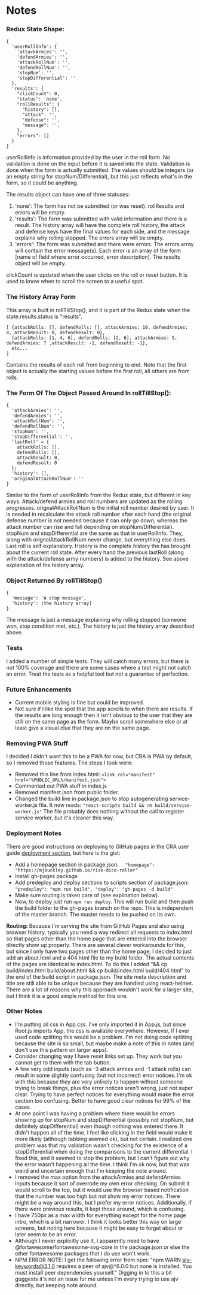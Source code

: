 # Notes

### Redux State Shape:

```
{
  'userRollInfo': {
    'attackArmies': '',
    'defendArmies': '',
    'attackRollNum': '',
    'defendRollNum': '',
    'stopNum': '',
    'stopDifferential': ''
  },
  'results': {
    "clickCount": 0,
    "status": 'none',
    "rollResults": {
      "history": [],
      "attack": '',
      "defense": '',
      "message": '',
    },
    "errors": []
  }
}
```

userRollInfo is information provided by the user in the roll form. No validation is done on the input before it is saved into the state. Validation is done when the form is actually submitted. The values should be integers (or an empty string for stopNum/Differential), but this just reflects what's in the form, so it could be anything.

The results object can have one of three statuses:
1) 'none': The form has not be submitted (or was reset). rollResults and errors will be empty.
2) 'results': The form was submitted with valid information and there is a result. The history array will have the complete roll history, the attack and defense keys have the final values for each side, and the message explains why rolling stopped. The errors array will be empty.
3) 'errors': The form was submitted and there were errors. The errors array will contain the error message(s). Each error is an array of the form [name of field where error occurred, error description]. The results object will be empty.

clickCount is updated when the user clicks on the roll or reset button. It is used to know when to scroll the screen to a useful spot.



### The History Array Form

This array is built in rollTillStop(), and it is part of the Redux state when the state.results.status is "results".

```
[ {attackRolls: [], defendRolls: [], attackArmies: 10, defendArmies: 8, attackResult: 0, defendResult: 0},
  {attackRolls: [1, 4, 6], defendRolls: [2, 6], attackArmies: 9, defendArmies: 7 ,attackResult: -1, defendResult: -1},
  etc...
]
```

Contains the results of each roll from beginning to end. Note that the first object is actually the starting values before the first roll, all others are from rolls.



### The Form Of The Object Passed Around In rollTillStop():

```
{
  'attackArmies': '',
  'defendArmies': '',
  'attackRollNum': '',
  'defendRollNum': '',
  'stopNum': '',
  'stopDifferential': '',
  'lastRoll' = {
    attackRolls: [],
    defendRolls: [],
    attackResult: 0,
    defendResult: 0
  };
  'history': [],
  'originalAttackRollNum': ''
}
```

Similar to the form of userRollInfo from the Redux state, but different in key ways. Attack/defend armies and roll numbers are updated as the rolling progresses. orignalAttackRollNum is the initial roll number desired by user. It is needed in recalculate the attack roll number after each hand (the original defense number is not needed because it can only go down, whereas the attack number can rise and fall depending on stopNum/Differential). stopNum and stopDifferential are the same as that in userRollInfo. They, along with orignalAttackRollNum never change, but everything else does. Last roll is self explanatory. History is the complete history the has brought about the current roll state. After every hand the previous lastRoll (along with the attack/defense army numbers) is added to the history. See above explanation of the history array.



### Object Returned By rollTillStop()

```
{
  'message': 'A stop message',
  'history': [the history array]
}
```

The message is just a message explaining why rolling stopped (someone won, stop condition met, etc.). The history is just the history array described above.



### Tests

I added a number of simple tests. They will catch many errors, but there is not 100% coverage and there are some cases where a test might not catch an error. Treat the tests as a helpful tool but not a guarantee of perfection.



### Future Enhancements

- Current mobile styling is fine but could be improved.
- Not sure if I like the spot that the app scrolls to when there are results. If the results are long enough then it isn't obvious to the user that they are still on the same page as the form. Maybe scroll somewhere else or at least give a visual clue that they are on the same page.



### Removing PWA Stuff

I decided I didn't want this to be a PWA for now, but CRA is PWA by default, so I removed those features. The steps I took were:

- Removed this line from index.html: ```<link rel="manifest" href="%PUBLIC_URL%/manifest.json">```
- Commented out PWA stuff in index.js
- Removed manifest.json from public folder.
- Changed the build line in package.json to stop autogenerating service-worker.js file. It now reads: ```"react-scripts build && rm build/service-worker.js"``` The file probably does nothing without the call to register service worker, but it's cleaner this way.



### Deployment Notes

There are good instructions on deploying to GitHub pages in the CRA user guide [deployment section](https://github.com/facebook/create-react-app/blob/master/packages/react-scripts/template/README.md#github-pages), but here is the gist:
  - Add a homepage section in package.json: ```  "homepage": "https://mjbuckley.github.io/risk-dice-roller"```
  - Install gh-pages package
  - Add predeploy and deploy sections to scripts section of package.json: ```"predeploy": "npm run build", "deploy": "gh-pages -d build"```
  - Make sure routing is taken care of (see explination below).
  - Now, to deploy just run ```npm run deploy```. This will run build and then push the build folder to the gh-pages branch on the repo. This is independent of the master branch. The master needs to be pushed on its own.

**Routing:** Because I'm serving the site from GitHub Pages and also using browser history, typically you need a way redirect all requests to index.html so that pages other than the home page that are entered into the browser directly show up properly. There are several clever workarounds for this, but since I only have two pages other than the home page, I decided to just add an about.html and a 404.html file to my build folder. The actual contents of the pages are identical to index.html. To do this I added "&& cp build/index.html build/about.html && cp build/index.html build/404.html" to the end of the build script in package.json. The site meta description and title are still able to be unique because they are handled using react-helmet. There are a lot of reasons why this approach wouldn't work for a larger site, but I think it is a good simple method for this one.



### Other Notes

- I'm putting all css in App.css. I've only imported it in App.js, but since Root.js imports App, the css is available everywhere. However, if I ever used code splitting this would be a problem. I'm not doing code splitting because the site is so small, but maybe make a note of this in notes (and don't use this pattern on larger apps).
- Consider changing way I have reset links set up. They work but you cannot get to them with the tab button.
- A few very odd inputs (such as -3 attack armies and -1 attack rolls) can result in some slightly confusing (but not incorrect) error notices. I'm ok with this because they are very unlikely to happen without someone trying to break things, plus the error notices aren't wrong, just not super clear. Trying to have perfect notices for everything would make the error section too confusing. Better to have good clear notices for 99% of the cases.
- At one point I was having a problem where there would be errors showing up for stopNum and stopDifferential (possibly not stopNum, but definitely stopDifferential) even though nothing was entered there. It didn't happen all of the time. I feel like clicking in the field would make it more likely (although tabbing seemed ok), but not certain. I realized one problem was that my validation wasn't checking for the existence of a stopDifferential when doing the comparisons to the current differential. I fixed this, and it seemed to stop the problem, but I can't figure out why the error wasn't happening all the time. I think I'm ok now, but that was weird and uncertain enough that I'm keeping the note around.
- I removed the max option from the attackArmies and defendArmies inputs because it sort of overrode my own error checking. On submit it would scroll to the top, but it would use the browser based notification that the number was too high but not show my error notices. There might be a way around this, but I prefer my error notices. Additionally, if there were previous results, it kept those around, which is confusing.
- I have 750px as a max width for everything except for the home page intro, which is a bit narrower. I think it looks better this way on large screens, but noting here because it might be easy to forget about or later seem to be an error.
- Although I never explicitly use it, I apparently need to have @fortawesome/fontawesome-svg-core in the package.json or else the other fontawesome packages that I do use won't work.
- NPM ERROR NOTE: I get the following error from npm: "npm WARN ajv-keywords@3.1.0 requires a peer of ajv@^6.0.0 but none is installed. You must install peer dependencies yourself." Digging in to this a bit guggests it's not an issue for me unless I'm every trying to use ajv directly, but keeping note around.
